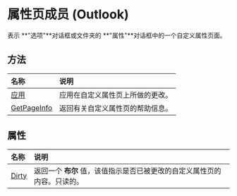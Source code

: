 
# 属性页成员 (Outlook)


表示 **"选项"**对话框或文件夹的 **"属性"**对话框中的一个自定义属性页面。


## 方法



|**名称**|**说明**|
|:-----|:-----|
|[应用](fdb35048-2471-4402-8137-c75994680b3c.md)|应用在自定义属性页上所做的更改。|
|[GetPageInfo](39243864-a81a-eaa6-965d-c1a5ac5ac781.md)|返回有关自定义属性页的帮助信息。|

## 属性



|**名称**|**说明**|
|:-----|:-----|
|[Dirty](fb654f40-9b80-654c-395a-811923dfb903.md)|返回一个 **布尔** 值，该值指示是否已被更改的自定义属性页的内容。只读的。|
